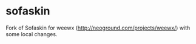 # sofaskin

Fork of Sofaskin for weewx (http://neoground.com/projects/weewx/) with some local changes.
